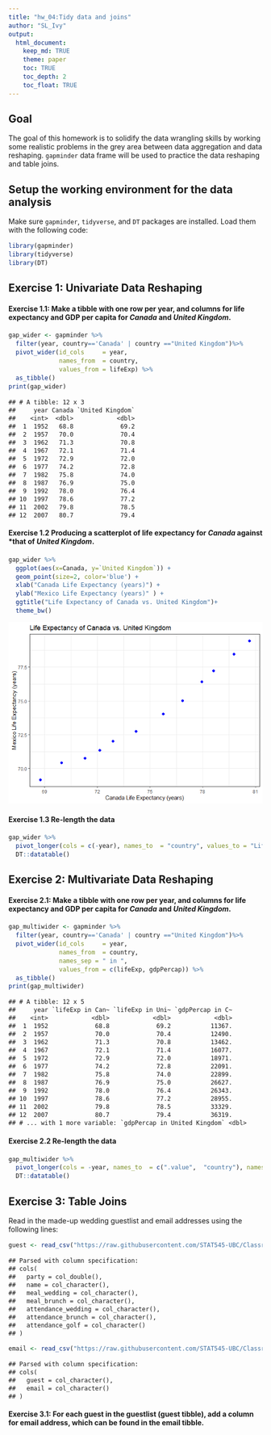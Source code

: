 ```yaml
---
title: "hw_04:Tidy data and joins"
author: "SL_Ivy"
output: 
  html_document:
    keep_md: TRUE
    theme: paper
    toc: TRUE
    toc_depth: 2
    toc_float: TRUE
---
```

## Goal

The goal of this homework is to solidify the data wrangling skills by working some realistic problems in the grey area between data aggregation and data reshaping.
`gapminder` data frame will be used to practice the data reshaping and table joins.



## Setup the working environment for the data analysis
Make sure `gapminder`, `tidyverse`, and `DT` packages are installed.
Load them with the following code:

```r
library(gapminder)
library(tidyverse)
library(DT)
```

## Exercise 1: Univariate Data Reshaping

#### Exercise 1.1: Make a tibble with one row per **year**, and columns for **life expectancy** and **GDP per capita** for *Canada* and *United Kingdom*.

```r
gap_wider <- gapminder %>%
  filter(year, country=='Canada' | country =="United Kingdom")%>%
  pivot_wider(id_cols     = year, 
              names_from  = country, 
              values_from = lifeExp) %>%
  as_tibble()
print(gap_wider)
```

```
## # A tibble: 12 x 3
##     year Canada `United Kingdom`
##    <int>  <dbl>            <dbl>
##  1  1952   68.8             69.2
##  2  1957   70.0             70.4
##  3  1962   71.3             70.8
##  4  1967   72.1             71.4
##  5  1972   72.9             72.0
##  6  1977   74.2             72.8
##  7  1982   75.8             74.0
##  8  1987   76.9             75.0
##  9  1992   78.0             76.4
## 10  1997   78.6             77.2
## 11  2002   79.8             78.5
## 12  2007   80.7             79.4
```


#### Exercise 1.2 Producing a scatterplot of life expectancy for *Canada* against *that of *United Kingdom*.



```r
gap_wider %>% 
  ggplot(aes(x=Canada, y=`United Kingdom`)) +
  geom_point(size=2, color='blue') +
  xlab("Canada Life Expectancy (years)") +
  ylab("Mexico Life Expectancy (years)" ) +
  ggtitle("Life Expectancy of Canada vs. United Kingdom")+
  theme_bw()
```

![](hw_04_files/figure-html/unnamed-chunk-3-1.png)<!-- -->


#### Exercise 1.3 Re-length the data

```r
gap_wider %>% 
  pivot_longer(cols = c(-year), names_to  = "country", values_to = "LifeExp") %>%
  DT::datatable()
```

<!--html_preserve--><div id="htmlwidget-8f51694505ea21f83dd5" style="width:100%;height:auto;" class="datatables html-widget"></div>
<script type="application/json" data-for="htmlwidget-8f51694505ea21f83dd5">{"x":{"filter":"none","data":[["1","2","3","4","5","6","7","8","9","10","11","12","13","14","15","16","17","18","19","20","21","22","23","24"],[1952,1952,1957,1957,1962,1962,1967,1967,1972,1972,1977,1977,1982,1982,1987,1987,1992,1992,1997,1997,2002,2002,2007,2007],["Canada","United Kingdom","Canada","United Kingdom","Canada","United Kingdom","Canada","United Kingdom","Canada","United Kingdom","Canada","United Kingdom","Canada","United Kingdom","Canada","United Kingdom","Canada","United Kingdom","Canada","United Kingdom","Canada","United Kingdom","Canada","United Kingdom"],[68.75,69.18,69.96,70.42,71.3,70.76,72.13,71.36,72.88,72.01,74.21,72.76,75.76,74.04,76.86,75.007,77.95,76.42,78.61,77.218,79.77,78.471,80.653,79.425]],"container":"<table class=\"display\">\n  <thead>\n    <tr>\n      <th> <\/th>\n      <th>year<\/th>\n      <th>country<\/th>\n      <th>LifeExp<\/th>\n    <\/tr>\n  <\/thead>\n<\/table>","options":{"columnDefs":[{"className":"dt-right","targets":[1,3]},{"orderable":false,"targets":0}],"order":[],"autoWidth":false,"orderClasses":false}},"evals":[],"jsHooks":[]}</script><!--/html_preserve-->


## Exercise 2: Multivariate Data Reshaping

#### Exercise 2.1: Make a tibble with one row per **year**, and columns for **life expectancy** and **GDP per capita** for *Canada* and *United Kingdom*.


```r
gap_multiwider <- gapminder %>%
  filter(year, country=='Canada' | country =="United Kingdom")%>%
  pivot_wider(id_cols     = year,
              names_from  = country,
              names_sep = " in ",
              values_from = c(lifeExp, gdpPercap)) %>%
  as_tibble()
print(gap_multiwider)
```

```
## # A tibble: 12 x 5
##     year `lifeExp in Can~ `lifeExp in Uni~ `gdpPercap in C~
##    <int>            <dbl>            <dbl>            <dbl>
##  1  1952             68.8             69.2           11367.
##  2  1957             70.0             70.4           12490.
##  3  1962             71.3             70.8           13462.
##  4  1967             72.1             71.4           16077.
##  5  1972             72.9             72.0           18971.
##  6  1977             74.2             72.8           22091.
##  7  1982             75.8             74.0           22899.
##  8  1987             76.9             75.0           26627.
##  9  1992             78.0             76.4           26343.
## 10  1997             78.6             77.2           28955.
## 11  2002             79.8             78.5           33329.
## 12  2007             80.7             79.4           36319.
## # ... with 1 more variable: `gdpPercap in United Kingdom` <dbl>
```


#### Exercise 2.2 Re-length the data

```r
gap_multiwider %>% 
  pivot_longer(cols = -year, names_to  = c(".value",  "country"), names_sep = ' in ') %>%
  DT::datatable()
```

<!--html_preserve--><div id="htmlwidget-cfbc9bf0af8808eb6038" style="width:100%;height:auto;" class="datatables html-widget"></div>
<script type="application/json" data-for="htmlwidget-cfbc9bf0af8808eb6038">{"x":{"filter":"none","data":[["1","2","3","4","5","6","7","8","9","10","11","12","13","14","15","16","17","18","19","20","21","22","23","24"],[1952,1952,1957,1957,1962,1962,1967,1967,1972,1972,1977,1977,1982,1982,1987,1987,1992,1992,1997,1997,2002,2002,2007,2007],["Canada","United Kingdom","Canada","United Kingdom","Canada","United Kingdom","Canada","United Kingdom","Canada","United Kingdom","Canada","United Kingdom","Canada","United Kingdom","Canada","United Kingdom","Canada","United Kingdom","Canada","United Kingdom","Canada","United Kingdom","Canada","United Kingdom"],[68.75,69.18,69.96,70.42,71.3,70.76,72.13,71.36,72.88,72.01,74.21,72.76,75.76,74.04,76.86,75.007,77.95,76.42,78.61,77.218,79.77,78.471,80.653,79.425],[11367.16112,9979.508487,12489.95006,11283.17795,13462.48555,12477.17707,16076.58803,14142.85089,18970.57086,15895.11641,22090.88306,17428.74846,22898.79214,18232.42452,26626.51503,21664.78767,26342.88426,22705.09254,28954.92589,26074.53136,33328.96507,29478.99919,36319.23501,33203.26128]],"container":"<table class=\"display\">\n  <thead>\n    <tr>\n      <th> <\/th>\n      <th>year<\/th>\n      <th>country<\/th>\n      <th>lifeExp<\/th>\n      <th>gdpPercap<\/th>\n    <\/tr>\n  <\/thead>\n<\/table>","options":{"columnDefs":[{"className":"dt-right","targets":[1,3,4]},{"orderable":false,"targets":0}],"order":[],"autoWidth":false,"orderClasses":false}},"evals":[],"jsHooks":[]}</script><!--/html_preserve-->


## Exercise 3: Table Joins 

Read in the made-up wedding guestlist and email addresses using the following lines:


```r
guest <- read_csv("https://raw.githubusercontent.com/STAT545-UBC/Classroom/master/data/wedding/attend.csv")
```

```
## Parsed with column specification:
## cols(
##   party = col_double(),
##   name = col_character(),
##   meal_wedding = col_character(),
##   meal_brunch = col_character(),
##   attendance_wedding = col_character(),
##   attendance_brunch = col_character(),
##   attendance_golf = col_character()
## )
```

```r
email <- read_csv("https://raw.githubusercontent.com/STAT545-UBC/Classroom/master/data/wedding/emails.csv")
```

```
## Parsed with column specification:
## cols(
##   guest = col_character(),
##   email = col_character()
## )
```

#### Exercise 3.1: For each guest in the guestlist (guest tibble), add a column for email address, which can be found in the email tibble.



